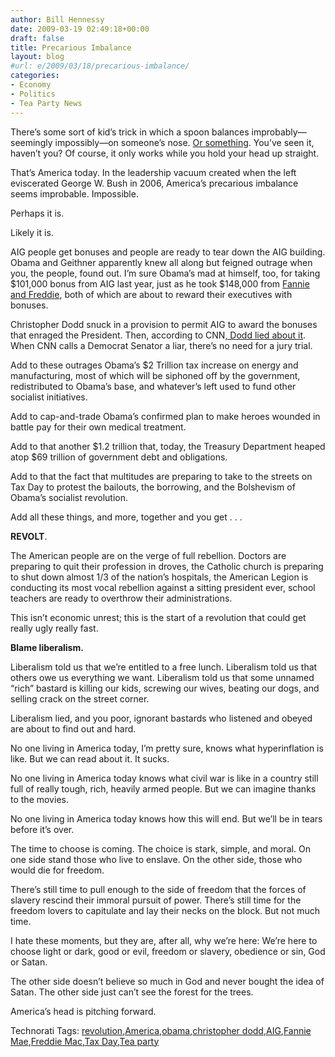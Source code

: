 ```yaml
---
author: Bill Hennessy
date: 2009-03-19 02:49:18+00:00
draft: false
title: Precarious Imbalance
layout: blog
#url: e/2009/03/18/precarious-imbalance/
categories:
- Economy
- Politics
- Tea Party News
---
```


There’s some sort of kid’s trick in which a spoon balances improbably—seemingly impossibly—on someone’s nose. [Or something](https://bindinestor.wordpress.com/2007/03/31/the-spoon-trick/). You’ve seen it, haven’t you? Of course, it only works while you hold your head up straight.

 

That’s America today. In the leadership vacuum created when the left eviscerated George W. Bush in 2006, America’s precarious imbalance seems improbable. Impossible.

 

Perhaps it is.

 

Likely it is.

 

AIG people get bonuses and people are ready to tear down the AIG building. Obama and Geithner apparently knew all along but feigned outrage when you, the people, found out. I’m sure Obama’s mad at himself, too, for taking $101,000 bonus from AIG last year, just as he took $148,000 from [Fannie and Freddie](https://finance.yahoo.com/news/Fannie-plans-bonuses-of-up-to-apf-14679491.html), both of which are about to reward their executives with bonuses.

 

Christopher Dodd snuck in a provision to permit AIG to award the bonuses that enraged the President. Then, according to CNN[, Dodd lied about it](https://hotair.com/archives/2009/03/18/dodd-you-know-now-i-remember-adding-that-bonus-language/). When CNN calls a Democrat Senator a liar, there’s no need for a jury trial.

 

Add to these outrages Obama’s $2 Trillion tax increase on energy and manufacturing, most of which will be siphoned off by the government, redistributed to Obama’s base, and whatever’s left used to fund other socialist initiatives.

 

Add to cap-and-trade Obama’s confirmed plan to make heroes wounded in battle pay for their own medical treatment.

 

Add to that another $1.2 trillion that, today, the Treasury Department heaped atop $69 trillion of government debt and obligations.

 

Add to that the fact that multitudes are preparing to take to the streets on Tax Day to protest the bailouts, the borrowing, and the Bolshevism of Obama’s socialist revolution.

 

Add all these things, and more, together and you get . . . 

 

**REVOLT**.

 

The American people are on the verge of full rebellion. Doctors are preparing to quit their profession in droves, the Catholic church is preparing to shut down almost 1/3 of the nation’s hospitals, the American Legion is conducting its most vocal rebellion against a sitting president ever, school teachers are ready to overthrow their administrations. 

 

This isn’t economic unrest; this is the start of a revolution that could get really ugly really fast.

 

**Blame liberalism.**

 

Liberalism told us that we’re entitled to a free lunch. Liberalism told us that others owe us everything we want. Liberalism told us that some unnamed “rich” bastard is killing our kids, screwing our wives, beating our dogs, and selling crack on the street corner.

 

Liberalism lied, and you poor, ignorant bastards who listened and obeyed are about to find out and hard.

 

No one living in America today, I’m pretty sure, knows what hyperinflation is like. But we can read about it. It sucks.

 

No one living in America today knows what civil war is like in a country still full of really tough, rich, heavily armed people. But we can imagine thanks to the movies.

 

No one living in America today knows how this will end. But we’ll be in tears before it’s over. 

 

The time to choose is coming. The choice is stark, simple, and moral. On one side stand those who live to enslave. On the other side, those who would die for freedom.

 

There’s still time to pull enough to the side of freedom that the forces of slavery rescind their immoral pursuit of power. There’s still time for the freedom lovers to capitulate and lay their necks on the block. But not much time. 

 

I hate these moments, but they are, after all, why we’re here: We’re here to choose light or dark, good or evil, freedom or slavery, obedience or sin, God or Satan.

 

The other side doesn’t believe so much in God and never bought the idea of Satan. The other side just can’t see the forest for the trees.

 

America’s head is pitching forward.

 

Technorati Tags: [revolution](https://technorati.com/tags/revolution),[America](https://technorati.com/tags/America),[obama](https://technorati.com/tags/obama),[christopher dodd](https://technorati.com/tags/christopher+dodd),[AIG](https://technorati.com/tags/AIG),[Fannie Mae](https://technorati.com/tags/Fannie+Mae),[Freddie Mac](https://technorati.com/tags/Freddie+Mac),[Tax Day](https://technorati.com/tags/Tax+Day),[Tea party](https://technorati.com/tags/Tea+party)
